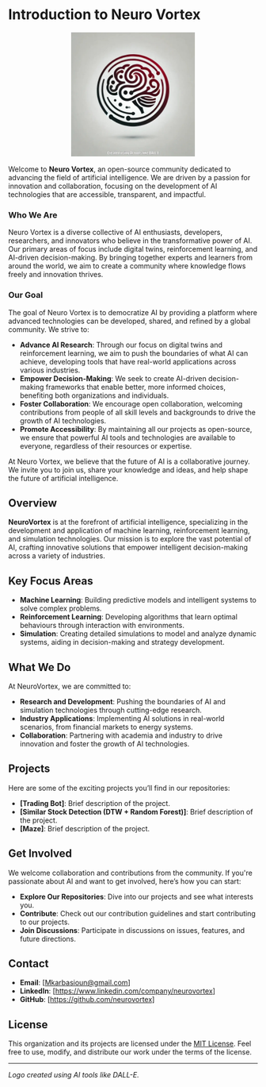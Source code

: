 # Introduction to Neuro Vortex

<p align="center">
  <img src="images/logo.jpg" alt="NeuroVortex Logo" width="250" height="250">
</p>

Welcome to **Neuro Vortex**, an open-source community dedicated to advancing the field of artificial intelligence. We are driven by a passion for innovation and collaboration, focusing on the development of AI technologies that are accessible, transparent, and impactful.

### Who We Are

Neuro Vortex is a diverse collective of AI enthusiasts, developers, researchers, and innovators who believe in the transformative power of AI. Our primary areas of focus include digital twins, reinforcement learning, and AI-driven decision-making. By bringing together experts and learners from around the world, we aim to create a community where knowledge flows freely and innovation thrives.

### Our Goal

The goal of Neuro Vortex is to democratize AI by providing a platform where advanced technologies can be developed, shared, and refined by a global community. We strive to:

- **Advance AI Research**: Through our focus on digital twins and reinforcement learning, we aim to push the boundaries of what AI can achieve, developing tools that have real-world applications across various industries.
- **Empower Decision-Making**: We seek to create AI-driven decision-making frameworks that enable better, more informed choices, benefiting both organizations and individuals.
- **Foster Collaboration**: We encourage open collaboration, welcoming contributions from people of all skill levels and backgrounds to drive the growth of AI technologies.
- **Promote Accessibility**: By maintaining all our projects as open-source, we ensure that powerful AI tools and technologies are available to everyone, regardless of their resources or expertise.

At Neuro Vortex, we believe that the future of AI is a collaborative journey. We invite you to join us, share your knowledge and ideas, and help shape the future of artificial intelligence.

## Overview

**NeuroVortex** is at the forefront of artificial intelligence, specializing in the development and application of machine learning, reinforcement learning, and simulation technologies. Our mission is to explore the vast potential of AI, crafting innovative solutions that empower intelligent decision-making across a variety of industries.

## Key Focus Areas

- **Machine Learning**: Building predictive models and intelligent systems to solve complex problems.
- **Reinforcement Learning**: Developing algorithms that learn optimal behaviours through interaction with environments.
- **Simulation**: Creating detailed simulations to model and analyze dynamic systems, aiding in decision-making and strategy development.

## What We Do

At NeuroVortex, we are committed to:

- **Research and Development**: Pushing the boundaries of AI and simulation technologies through cutting-edge research.
- **Industry Applications**: Implementing AI solutions in real-world scenarios, from financial markets to energy systems.
- **Collaboration**: Partnering with academia and industry to drive innovation and foster the growth of AI technologies.

## Projects

Here are some of the exciting projects you’ll find in our repositories:

- **[Trading Bot]**: Brief description of the project.
- **[Similar Stock Detection (DTW + Random Forest)]**: Brief description of the project.
- **[Maze]**: Brief description of the project.

## Get Involved

We welcome collaboration and contributions from the community. If you're passionate about AI and want to get involved, here’s how you can start:

- **Explore Our Repositories**: Dive into our projects and see what interests you.
- **Contribute**: Check out our contribution guidelines and start contributing to our projects.
- **Join Discussions**: Participate in discussions on issues, features, and future directions.

## Contact

- **Email**: [Mkarbasioun@gmail.com]
- **LinkedIn**: [https://www.linkedin.com/company/neurovortex]
- **GitHub**: [https://github.com/neurovortex]

## License

This organization and its projects are licensed under the [MIT License](LICENSE). Feel free to use, modify, and distribute our work under the terms of the license.

---

*Logo created using AI tools like DALL-E.*
